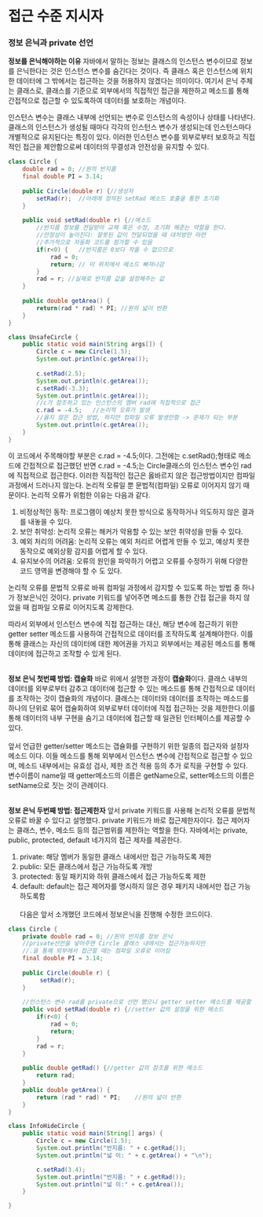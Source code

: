 <h1>접근 수준 지시자</h1>

<h3>정보 은닉과 private 선언</h3>

**정보를 은닉해야하는 이유**
 자바에서 말하는 정보는 클래스의 인스턴스 변수이므로 정보를 은닉한다는 것은 인스턴스 변수를 숨긴다는 것이다.
즉 클래스 혹은 인스턴스에 위치한 데이터에 그 밖에서는 접근하는 것을 허용하지 않겠다는 의미이다.
여기서 은닉 주체는 클래스로, 클래스를 기준으로 외부에서의 직접적인 접근을 제한하고 메소드를 통해 간접적으로 접근할 수 있도록하여 데이터를 보호하는 개념이다.

 인스턴스 변수는 클래스 내부에 선언되는 변수로 인스턴스의 속성이나 상태를 나타낸다.
클래스의 인스턴스가 생성될 때마다 각각의 인스턴스 변수가 생성되는데 인스턴스마다 개별적으로 유지된다는 특징이 있다.
이러한 인스턴스 변수를 외부로부터 보호하고 직접적인 접근을 제안함으로써 데이터의 무결성과 안전성을 유지할 수 있다.
```java
class Circle {
	double rad = 0;	//원의 반지름
	final double PI = 3.14;
	
	public Circle(double r) {//생성자
		setRad(r);	//아래에 정의된 setRad 메소드 호출을 통한 초기화
	}
	
	public void setRad(double r) {//메소드
		//반지름 정보를 전달받아 교체 혹은 수정, 초기화 해준는 약할을 한다.
		//안정성이 높아진다: 잘못된 값이 전달되었을 때 대처방안 마련
		//추가적으로 자동화 코드를 첨가할 수 있음
		if(r<0) {	//반지름은 0보다 작을 수 없으므로
			rad = 0;
			return;	// 이 위치에서 메소드 빠져나감
		}
		rad = r; //실제로 반지름 값을 설정해주는 값
	}
	
	public double getArea() {
		return(rad * rad) * PI;	//원의 넓이 반환
	}
}

class UnsafeCircle {
	public static void main(String args[]) {
		Circle c = new Circle(1.5);
		System.out.println(c.getArea());
		
		c.setRad(2.5);
		System.out.println(c.getArea());
		c.setRad(-3.3);
		System.out.println(c.getArea());
		//c가 참조하고 있는 인스턴스의 멤버 rad에 직접적으로 접근
		c.rad = -4.5;	//논리적 오류가 발생
		//옳지 않은 접근 방법, 하지만 컴파일 오류 발생안함 -> 문제가 되는 부분
		System.out.println(c.getArea());
	}
}
```
이 코드에서 주목해야할 부분은 c.rad = -4.5;이다.
그전에는 c.setRad();형태로 메소드에 간접적으로 접근했던 반면 c.rad = -4.5;는 Circle클래스의 인스턴스 변수인 rad에 직접적으로 접근한다.
이러한 직접적인 접근은 옳바르지 않은 접근방법이지만 컴파일 과정에서 드러나지 않는다.
논리적 오류일 뿐 문법적(컴파일) 오류로 이어지지 않기 때문이다.
논리적 오류가 위험한 이유는 다음과 같다.

1. 비정상적인 동작: 프로그램이 예상치 못한 방식으로 동작하거나 의도하지 않은 결과를 내놓을 수 있다.
2. 보안 취약성: 논리적 오류는 해커가 악용할 수 있는 보안 취약성을 만들 수 있다.
3. 예외 처리의 어려움: 논리적 오류는 예외 처리르 어렵게 만들 수 있고, 예상치 못한 동작으로 예외상황 감지를 어렵게 할 수 있다.
4. 유지보수의 어려움: 오류의 원인을 파악하기 어렵고 오류를 수정하기 위해 다양한 코드 영역을 변경해야 할 수 도 있다. 

논리적 오류를 문법적 오류로 바꿔 컴파일 과정에서 감지할 수 있도록 하는 방법 중 하나가 정보은닉인 것이다.
private 키워드를 넣어주면 메소드를 통한 간접 접근을 하지 않았을 때 컴파일 오류로 이어지도록 강제한다.

따라서 외부에서 인스턴스 변수에 직접 접근하는 대신, 해당 변수에 접근하기 위한 getter setter 메소드를 사용하여 간접적으로 데이터를 조작하도록 설계해야한다. 이를 통해 클래스는 자신의 데이터에 대한 제어권을 가지고 외부에서는 제공된 메소드를 통해 데이터에 접근하고 조작할 수 있게 된다.
<br><br>

**정보 은닉 첫번째 방법: 캡슐화**
바로 위에서 설명한 과정이 **캡슐화**이다.
클래스 내부의 데이터를 외부로부터 감추고 데이터에 접근할 수 있는 메소드를 통해 간접적으로 데이터를 조작하는 것이 캡슐화의 개념이다.
클래스는 데이터와 데이터를 조작하는 메소드를 하나의 단위로 묶어 캡슐화하여 외부로부터 데이터에 직접 접근하는 것을 제한한다.이를 통해 데이터의 내부 구현을 숨기고 데이터에 접근할 때 일관된 인터페이스를 제공할 수 있다.
<br><br>
앞서 언급한 getter/setter 메소드는 갭슐화를 구현하기 위한 일종의 접근자와 설정자 메소드 이다.
이들 메소드를 통해 외부에서 인스턴스 변수에 간접적으로 접근할 수 있으며, 메소드 내부에서는 유효성 검사, 제한 조건 적용 등의 추가 로직을 구현할 수 있다.
변수이름이 name일 때 getter메소드의 이름은 getName으로, setter메소드의 이름은 setName으로 짓는 것이 관례이다.
<br><br>

**정보 은닉 두번째 방법: 접근제한자**
앞서 private 키워드를 사용해 논리적 오류를 문법적 오류로 바꿀 수 있다고 설명했다.
private 키워드가 바로 접근제한자이다.
접근 제어자는 클래스, 변수, 메소드 등의 접근범위를 제한하는 역할을 한다.
자바에서는 private, public, protected, default 네가지의 접근 제자를 제공한다.
 1. private: 해당 멤버가 동일한 클래스 내에서만 접근 가능하도록 제한
 2. public: 모든 클래스에서 접근 가능하도록 개방
 3. protected: 동일 패키지와 하위 클래스에서 접근 가능하도록 제한
 4. default: default는 접근 제어자를 명시하지 않은 경우 패키지 내에서만 접근 가능하도록함
<br><br>
다음은 앞서 소개했던 코드에서 정보은닉을 진행해 수정한 코드이다.

```java
class Circle {
	private double rad = 0;	//원의 반지름 정보 은닉
	//private선언을 넣어주면 Circle 클래스 내에서는 접근가능하지만
	//.을 통해 외부에서 접근할 때는 컴파일 오류로 이어짐
	final double PI = 3.14;
	
	public Circle(double r) {
		 setRad(r);
	}
	
	//인스턴스 변수 rad를 private으로 선언 했으니 getter setter 메소드를 제공할 필요가 있다.
	public void setRad(double r) {//setter 값의 설정을 위한 메소드
		if(r<0) {
			rad = 0;
			return;
		}
		rad = r;
	}
	
	public double getRad() {//getter 값의 참조를 위한 메소드
		return rad;
	}
	public double getArea() {
		return (rad * rad) * PI;	//원의 넓이 반환
	}
}

class InfoHideCircle {
	public static void main(String[] args) {
		Circle c = new Circle(1.5);
		System.out.println("반지름: " + c.getRad());
		System.out.println("넓 이: " + c.getArea() + "\n");

		c.setRad(3.4);
		System.out.println("반지름: " + c.getRad());
		System.out.println("넓 이:" + c.getArea());
	}

}
```









